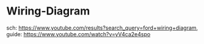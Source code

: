 # Wiring-Diagram
sch: https://www.youtube.com/results?search_query=ford+wiring+diagram, guide: https://www.youtube.com/watch?v=yV4ca2e4spo

